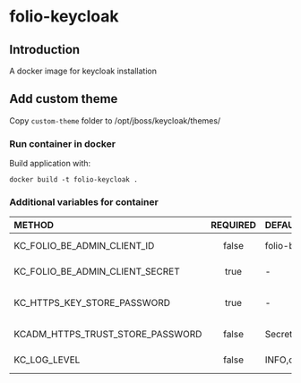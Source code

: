 # folio-keycloak

## Introduction

A docker image for keycloak installation

## Add custom theme 

Copy `custom-theme` folder to /opt/jboss/keycloak/themes/

### Run container in docker

Build application with:

```shell
docker build -t folio-keycloak .
```


### Additional variables for container

| METHOD                           | REQUIRED | DEFAULT VALUE                                                   | DESCRIPTION                 |
|:---------------------------------|:--------:|:----------------------------------------------------------------|:----------------------------|
| KC_FOLIO_BE_ADMIN_CLIENT_ID      |  false   | folio-backend-admin-client                                      | Folio backend client id     |
| KC_FOLIO_BE_ADMIN_CLIENT_SECRET  |   true   | -                                                               | Folio backend client secret |
| KC_HTTPS_KEY_STORE_PASSWORD      |   true   | -                                                               | BCFSK Keystore password     |
| KCADM_HTTPS_TRUST_STORE_PASSWORD |  false   | SecretPassword                                                  | Truststore password         |
| KC_LOG_LEVEL                     |  false   | INFO,org.keycloak.common.crypto:TRACE,org.keycloak.crypto:TRACE | Keycloak log level          |
